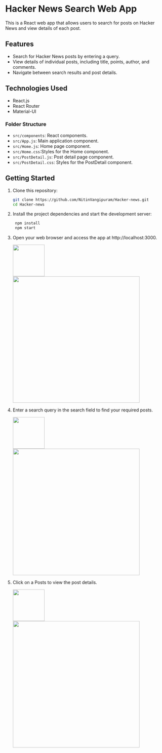 # Hacker News Search Web App

This is a React web app that allows users to search for posts on Hacker News and view details of each post.

## Features

- Search for Hacker News posts by entering a query.
- View details of individual posts, including title, points, author, and comments.
- Navigate between search results and post details.

## Technologies Used

- React.js
- React Router
- Material-UI

### Folder Structure

- `src/components`: React components.
- `src/App.js`: Main application component.
- `src/Home.js`: Home page component.
- `src/Home.css`:Styles for the Home component.
- `src/PostDetail.js`: Post detail page component.
- `src/PostDetail.css`: Styles for the PostDetail component.
## Getting Started

1. Clone this repository:

   ```bash
   git clone https://github.com/NitinVangipuram/Hacker-news.git
   cd Hacker-news
2. Install the project dependencies and start the development server:
    ```bash
     npm install
     npm start
3. Open your web browser and access the app at http://localhost:3000.
       <div style="display: flex;">
        <div style="flex: 1;">
          <img src="https://github.com/NitinVangipuram/Hacker-news/blob/d9fe5b590e11f6327b70100976709723879a3f30/Images/Home.png" width="100" >
            <img src="https://github.com/NitinVangipuram/Hacker-news/blob/d9fe5b590e11f6327b70100976709723879a3f30/Images/Home-desktop.png" width="400">
        </div>
      </div>

4. Enter a search query in the search field to find your required posts.
       <div style="display: flex;">
           <div style="flex: 1;">
             <img src="https://github.com/NitinVangipuram/Hacker-news/blob/d9fe5b590e11f6327b70100976709723879a3f30/Images/search-phone.png" width="100" >
               <img src="https://github.com/NitinVangipuram/Hacker-news/blob/d9fe5b590e11f6327b70100976709723879a3f30/Images/search-Desktop.png" width="400">
           </div>
         </div>

6. Click on a Posts to view the post details.
       <div style="display: flex;">
              <div style="flex: 1;">
                <img src="https://github.com/NitinVangipuram/Hacker-news/blob/d9fe5b590e11f6327b70100976709723879a3f30/Images/Postdetail-phone.png" width="100" >
                  <img src="https://github.com/NitinVangipuram/Hacker-news/blob/d9fe5b590e11f6327b70100976709723879a3f30/Images/Postdetail-Desktop.png" width="400">
              </div>
            </div>

